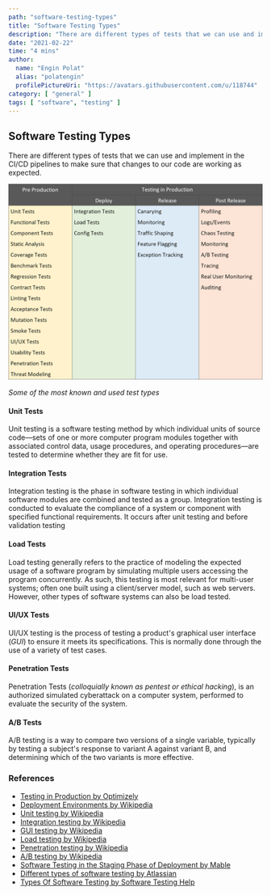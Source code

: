 ```yaml
---
path: "software-testing-types"
title: "Software Testing Types"
description: "There are different types of tests that we can use and implement in the CI/CD pipelines to make sure that changes to our code are working as expected"
date: "2021-02-22"
time: "4 mins"
author:
  name: "Engin Polat"
  alias: "polatengin"
  profilePictureUri: "https://avatars.githubusercontent.com/u/118744"
category: [ "general" ]
tags: [ "software", "testing" ]
---
```

## Software Testing Types

There are different types of tests that we can use and implement in the CI/CD pipelines to make sure that changes to our code are working as expected.

![Software Testing Types screenshot](../_static/assets/2021/02/software-testing-types-0.png)

_Some of the most known and used test types_

#### Unit Tests

Unit testing is a software testing method by which individual units of source code—sets of one or more computer program modules together with associated control data, usage procedures, and operating procedures—are tested to determine whether they are fit for use.

#### Integration Tests

Integration testing is the phase in software testing in which individual software modules are combined and tested as a group. Integration testing is conducted to evaluate the compliance of a system or component with specified functional requirements. It occurs after unit testing and before validation testing

#### Load Tests

Load testing generally refers to the practice of modeling the expected usage of a software program by simulating multiple users accessing the program concurrently. As such, this testing is most relevant for multi-user systems; often one built using a client/server model, such as web servers. However, other types of software systems can also be load tested.

#### UI/UX Tests

UI/UX testing is the process of testing a product's graphical user interface (_GUI_) to ensure it meets its specifications. This is normally done through the use of a variety of test cases.

#### Penetration Tests

Penetration Tests (_colloquially known as pentest or ethical hacking_), is an authorized simulated cyberattack on a computer system, performed to evaluate the security of the system.

#### A/B Tests

A/B testing is a way to compare two versions of a single variable, typically by testing a subject's response to variant A against variant B, and determining which of the two variants is more effective.

### References

* [Testing in Production by Optimizely](https://www.optimizely.com/optimization-glossary/testing-in-production/)
* [Deployment Environments by Wikipedia](https://en.wikipedia.org/wiki/Deployment_environment)
* [Unit testing by Wikipedia](https://en.wikipedia.org/wiki/Unit_testing)
* [Integration testing by Wikipedia](https://en.wikipedia.org/wiki/Integration_testing)
* [GUI testing by Wikipedia](https://en.wikipedia.org/wiki/Graphical_user_interface_testing)
* [Load testing by Wikipedia](https://en.wikipedia.org/wiki/Load_testing)
* [Penetration testing by Wikipedia](https://en.wikipedia.org/wiki/Penetration_test)
* [A/B testing by Wikipedia](https://en.wikipedia.org/wiki/A/B_testing)
* [Software Testing in the Staging Phase of Deployment by Mable](https://www.mabl.com/blog/software-testing-in-staging-phase-of-deployment)
* [Different types of software testing by Atlassian](https://www.atlassian.com/continuous-delivery/software-testing/types-of-software-testing)
* [Types Of Software Testing by Software Testing Help](https://www.softwaretestinghelp.com/types-of-software-testing/)
